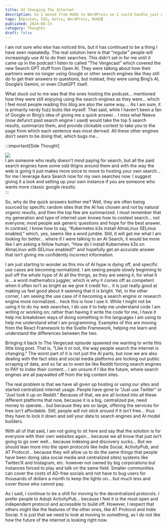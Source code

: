 ```yaml
---
title: AI Changing The Internet
description: So I moved from HUGO to WordPress so I could handle just writing posts again, and have an easier way to handling it. That said, WordPress is great, but with the new stuff Automattic is doing kinda starting to rub me the wrong way and...
tags: [Opinion, SSG, Astro, WordPress, HUGO]
published: 2024-08-23
category: Thoughts
draft: false
---
```


I am not sure who else has noticed this, but it has continued to be a thing I have seen repeatedly. The real solution here is that “regular” people will increasingly use AI to do their searches. This didn’t set in for me until it came up in the podcast I listen to called “The Vergecast” which covered the new Search GPT stuff from Open AI. They were talking about how their partners were no longer using Google or other search engines like they still do to get their answers to questions, but instead, they were using Bing’s AI, Google’s Gemini, or even ChatGPT itself.

What stuck out to me was that the ones hosting the podcast… mentioned how they were still enjoying using the search engines as they were… which I feel most people reading this blog are also the same way…. As I am sure, it is primarily nerdy fuzz butts like myself. That said, while I haven’t been a fan of Google or Bing’s idea of giving me a quick answer... I miss what Neeva (now defunct paid search engine I used) would take the top 5 search results, summarize them, and provide clickable context to take you to the page from which each sentence was most derived. All these other engines don’t seem to be doing that, which bugs me…

:::important[Side Thought]
<div class="flex">
<div><img src="/stickers/happy-typing.webp" /></div>
<div class="grow p-4">I am someone who really doesn't mind paying for search, but all the paid search engines have some odd thigns around them and with the way the web is going it just makes more since to move to hosting your own search... for me I leverage Aara Search now for my own searches now. I suggest giving it a look and setting up your own instance if you are someone who wants more classic google results.</div>
</div>
:::

So, why do the quick answers bother me? Well, they are often being sourced by specific random sites that the AI has chosen and not by natural organic results, and then the top few are summarized. I must remember that my generation and type of internet user knows how to context search… not everyone; most people ask generic questions and hope for the best answer. In contrast, I know how to say, “Kubernetes k3s install AlmaLinux SELinux enabled,” which, yes, seems like a word jumble. Still, it will get me what I am looking for better… where if I were talking to an AI Search, it would be more like I am asking a fellow human, “How do I install Kubernetes k3s on AlmaLinux with SELinux enabled?” and hopefully get an accurate answer that isn’t giving me confidently incorrect information.

I am just starting to wonder as this mix of AI hype is dying off, and specific use cases are becoming normalized. I am seeing people slowly beginning to pull off the whole hype of AI all the things, as they are seeing it, for what it is… a word mathematics juggler, which is why it comes off as competent when it often isn’t as bright as we give it credit for… it is just really good at making us feel good about it seeming that it is bright. Yet, in the other corner, I am seeing the use case of it becoming a search engine or research engine more normalized… heck this is how I use it. While I might not be using it to do my web searches, I do use it to help me understand code I am writing or working on; rather than having it write the code for me, I have it help me breakdown ways of doing something in the languages I am using to help me understand what I am programming. Examples of this are moving from the React Framework to the Svelte Framework, helping me learn and understand the differences between the two.

Bringing it back to The Vergecast episode spawned me wanting to write this little blog post. That is, “Like it or not, the way people search the internet is changing.” The worst part of it is not just the AI parts, but now we are also dealing with the fact sites and social media platforms are locking out public scraping of data, and so far as to even be like Reddit forcing search engines to PAY to index their content… I am unsure if I like the future, where search engines are all paywalled off from the big content sites.

The real problem is that we have all given up hosting or using our sites and started centralized internet usage. People have gone to “Just use Twitter” or “Just look it up on Reddit.” Because of that, we are all locked into all these different platforms that now, because it is a big, centralized pie, need money to operate… but because they are so large, offering the services for free isn't affordable. Still, people will not stick around if it isn’t free… thus they have to lock it down and sell your data to search engines and AI model builders.

With all of that said, I am not going to sit here and say that the solution is for everyone with their own websites again… because we all know that just isn’t going to go over well… because indexing and discovery sucks… But we should lean more into the open protocols like Indie Social, ActivityPub, and AT Protocol… because they will allow us to do the same things that people have been doing (aka social media and centralized sites) systems like Twitter/X and Instagram, etc. however not owned by big corporations but instances forced to play and talk on the same field. Smaller communities can cover the costs of AD-free socials and not have to bug users for thousands of dollars a month to keep the lights on… but much less and cover those who cannot pay.

As I said, I continue to be a shill for moving to the decentralized protocols. I prefer people to Adopt ActivityPub… because I feel it is the most open and independent protocol and accessible to build off. However, I respect that others might like the features of the other ones, like AT Protocol and Indie Social. It is just that we need to look at moving to something, as I do not like how the future of the internet is looking right now.
